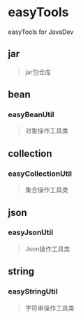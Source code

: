 # easyTools
easyTools for JavaDev

## jar
> jar包仓库

## bean
### easyBeanUtil 
> 对象操作工具类

## collection
### easyCollectionUtil
> 集合操作工具类

## json
### easyJsonUtil
> Json操作工具类

## string
### easyStringUtil
> 字符串操作工具类 
